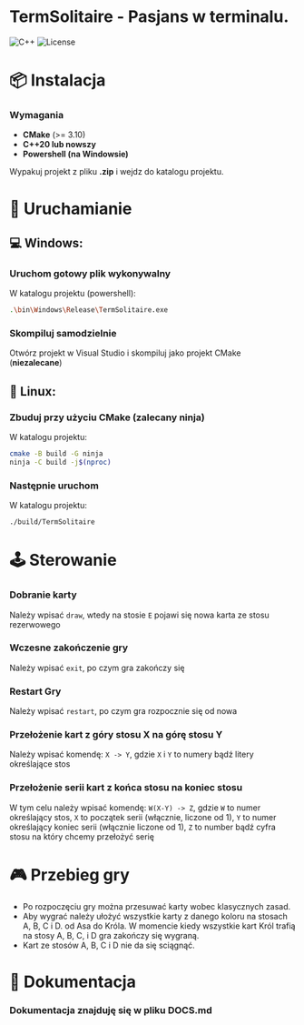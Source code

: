 ﻿# TermSolitaire - Pasjans w terminalu.

![C++](https://img.shields.io/badge/C%2B%2B-20-blue.svg)
![License](https://img.shields.io/badge/License-MIT-green.svg)

# 📦 Instalacja
### **Wymagania**
- **CMake** (>= 3.10)
- **C++20 lub nowszy**
- **Powershell (na Windowsie)**

Wypakuj projekt z pliku **.zip** i wejdz do katalogu projektu.

# 🚀 Uruchamianie
## 💻 Windows:
### **Uruchom gotowy plik wykonywalny**
W katalogu projektu (powershell): 
```sh 
.\bin\Windows\Release\TermSolitaire.exe
```
### **Skompiluj samodzielnie**
Otwórz projekt w Visual Studio i skompiluj jako projekt CMake (**niezalecane**)
## 🐧 Linux:
### **Zbuduj przy użyciu CMake (zalecany ninja)**
W katalogu projektu:
```sh
cmake -B build -G ninja
ninja -C build -j$(nproc)
```
### **Następnie uruchom**
W katalogu projektu:
```sh
./build/TermSolitaire
```

# 🕹️ Sterowanie
### **Dobranie karty**
Należy wpisać `draw`, wtedy na stosie `E` pojawi się nowa karta ze stosu rezerwowego
### **Wczesne zakończenie gry**
Należy wpisać `exit`, po czym gra zakończy się
### **Restart Gry**
Należy wpisać `restart`, po czym gra rozpocznie się od nowa
### **Przełożenie kart z góry stosu X na górę stosu Y**
Należy wpisać komendę: `X -> Y`, gdzie `X` i `Y` to numery bądź litery określające stos
### **Przełożenie serii kart z końca stosu na koniec stosu**
W tym celu należy wpisać komendę: `W(X-Y) -> Z`, gdzie `W` to numer określający stos, `X` to początek serii (włącznie, liczone od 1), `Y` to numer określający koniec serii (włącznie liczone od 1), `Z` to number bądź cyfra stosu na który chcemy przełożyć serię

# 🎮 Przebieg gry
- Po rozpoczęciu gry można przesuwać karty wobec klasycznych zasad.
- Aby wygrać należy ułożyć wszystkie karty z danego koloru na stosach A, B, C i D. od Asa do Króla. W momencie kiedy wszystkie kart Król trafią na stosy A, B, C, i D gra zakończy się wygraną.
- Kart ze stosów A, B, C i D nie da się sciągnąć.

# 📖 Dokumentacja
### **Dokumentacja znajduję się w pliku DOCS.md**